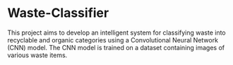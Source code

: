 # Waste-Classifier
This project aims to develop an intelligent system for classifying waste into recyclable and organic categories using a Convolutional Neural Network (CNN) model. The CNN model is trained on a dataset containing images of various waste items. 
